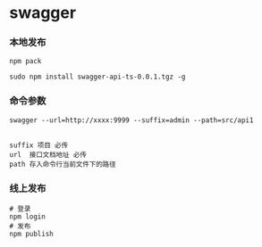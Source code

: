 <!--
 * @Date: 2022-10-11 11:00:49
 * @LastEditors: dengxin 994386508@qq.com
 * @LastEditTime: 2022-12-05 11:30:52
 * @FilePath: /swaggerapits/README.md
-->

# swagger

### 本地发布

```
npm pack

sudo npm install swagger-api-ts-0.0.1.tgz -g
```

### 命令参数

```
swagger --url=http://xxxx:9999 --suffix=admin --path=src/api1


suffix 项目 必传
url  接口文档地址 必传
path 存入命令行当前文件下的路径
```

### 线上发布

```
# 登录
npm login
# 发布
npm publish
```
